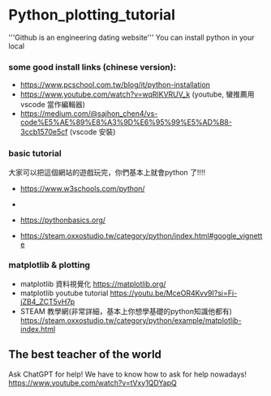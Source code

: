 # Python_plotting_tutorial
'''Github is an engineering dating website'''
You can install python in your local 

### some good install links (chinese version): 
- https://www.pcschool.com.tw/blog/it/python-installation
- https://www.youtube.com/watch?v=wqRlKVRUV_k  (youtube, 蠻推薦用 vscode 當作編輯器)
- https://medium.com/@sajhon_chen4/vs-code%E5%AE%89%E8%A3%9D%E6%95%99%E5%AD%B8-3ccb1570e5cf  (vscode 安裝)

### basic tutorial
大家可以把這個網站的遊戲玩完，你們基本上就會python 了!!!!
- https://www.w3schools.com/python/ 
- 

- https://pythonbasics.org/
- https://steam.oxxostudio.tw/category/python/index.html#google_vignette


### matplotlib & plotting
- matplotlib 資料視覺化  https://matplotlib.org/
- matplotlib youtube tutorial https://youtu.be/MceOR4Kvv9I?si=Fi-jZB4_ZCT5vH7p
- STEAM 教學網(非常詳細，基本上你想學基礎的python知識他都有) https://steam.oxxostudio.tw/category/python/example/matplotlib-index.html

## The best teacher of the world
Ask ChatGPT for help! We have to know how to ask for help nowadays!
https://www.youtube.com/watch?v=tVxy1QDYapQ


